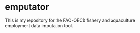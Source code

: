 # emputator

This is my repository for the FAO-OECD fishery and aquaculture employment data imputation tool.
